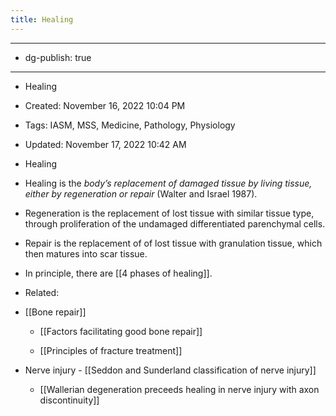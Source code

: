 ```yaml
---
title: Healing
---
```


- --

- dg-publish: true

- --

- Healing

- Created: November 16, 2022 10:04 PM

- Tags: IASM, MSS, Medicine, Pathology, Physiology

- Updated: November 17, 2022 10:42 AM

- Healing

- Healing is the *body’s replacement of damaged tissue by living tissue, either by regeneration or repair* (Walter and Israel 1987).

- Regeneration is the replacement of lost tissue with similar tissue type, through proliferation of the undamaged differentiated parenchymal cells.

- Repair is the replacement of of lost tissue with granulation tissue, which then matures into scar tissue.

- In principle, there are [[4 phases of healing]].

- Related:

- [[Bone repair]]
	 - [[Factors facilitating good bone repair]]

	 - [[Principles of fracture treatment]]

- Nerve injury - [[Seddon and Sunderland classification of nerve injury]]
	 - [[Wallerian degeneration preceeds healing in nerve injury with axon discontinuity]]
